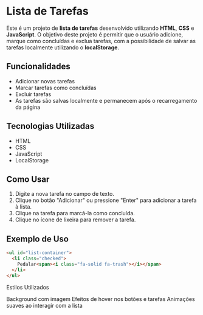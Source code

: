 # Lista de Tarefas

Este é um projeto de **lista de tarefas** desenvolvido utilizando **HTML**, **CSS** e **JavaScript**. O objetivo deste projeto é permitir que o usuário adicione, marque como concluídas e exclua tarefas, com a possibilidade de salvar as tarefas localmente utilizando o **localStorage**.

## Funcionalidades

- Adicionar novas tarefas
- Marcar tarefas como concluídas
- Excluir tarefas
- As tarefas são salvas localmente e permanecem após o recarregamento da página

## Tecnologias Utilizadas

- HTML
- CSS
- JavaScript
- LocalStorage

## Como Usar

1. Digite a nova tarefa no campo de texto.
2. Clique no botão "Adicionar" ou pressione "Enter" para adicionar a tarefa à lista.
3. Clique na tarefa para marcá-la como concluída.
4. Clique no ícone de lixeira para remover a tarefa.

## Exemplo de Uso

```html
<ul id="list-container">
  <li class="checked">
    Pedalar<span><i class="fa-solid fa-trash"></i></span>
  </li>
</ul>
```

Estilos Utilizados

Background com imagem
Efeitos de hover nos botões e tarefas
Animações suaves ao interagir com a lista
